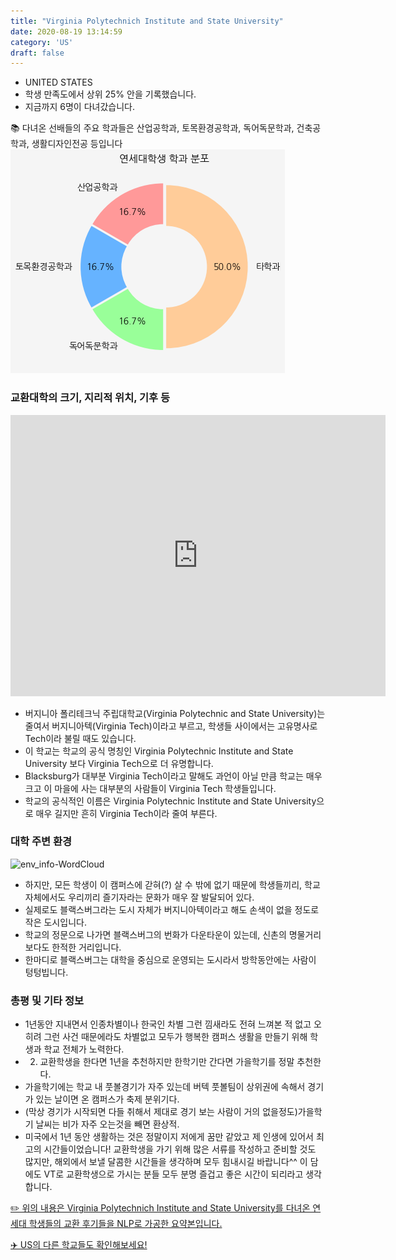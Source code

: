 ```yaml
---
title: "Virginia Polytechnich Institute and State University"
date: 2020-08-19 13:14:59
category: 'US'
draft: false
---
```



* UNITED STATES
* 학생 만족도에서 상위 25% 안을 기록했습니다.
* 지금까지 6명이 다녀갔습니다. 

📚 다녀온 선배들의 주요 학과들은 산업공학과, 토목환경공학과, 독어독문학과, 건축공학과, 생활디자인전공 등입니다
![department-info](../plots/US000259.png)
### 교환대학의 크기, 지리적 위치, 기후 등
<iframe
width="600"
height="450"
frameborder="0" style="border:0"
src="https://www.google.com/maps/embed/v1/place?key=AIzaSyC9e1AME-pVmWC4hBpFdu5S4dKzyepa3HQ&q=Virginia+Polytechnich+Institute+and+State+University&center=37.2283843,-80.4234167&zoom=14" allowfullscreen>
</iframe>

* 버지니아 폴리테크닉 주립대학교(Virginia Polytechnic and State University)는 줄여서 버지니아텍(Virginia Tech)이라고 부르고, 학생들 사이에서는 고유명사로 Tech이라 불릴 때도 있습니다.
* 이 학교는 학교의 공식 명칭인 Virginia Polytechnic Institute and State University 보다 Virginia Tech으로 더 유명합니다.
* Blacksburg가 대부분 Virginia Tech이라고 말해도 과언이 아닐 만큼 학교는 매우 크고 이 마을에 사는 대부분의 사람들이 Virginia Tech 학생들입니다.
* 학교의 공식적인 이름은 Virginia Polytechnic Institute and State University으로 매우 길지만 흔히 Virginia Tech이라 줄여 부른다.


### 대학 주변 환경

![env_info-WordCloud](../univ_wordclouds_okt/env_info/US000259_env_info_okt.png)

* 하지만, 모든 학생이 이 캠퍼스에 갇혀(?) 살 수 밖에 없기 때문에 학생들끼리, 학교 자체에서도 우리끼리 즐기자라는 문화가 매우 잘 발달되어 있다.
* 실제로도 블랙스버그라는 도시 자체가 버지니아텍이라고 해도 손색이 없을 정도로 작은 도시입니다.
* 학교의 정문으로 나가면 블랙스버그의 번화가 다운타운이 있는데, 신촌의 명물거리보다도 한적한 거리입니다.
* 한마디로 블랙스버그는 대학을 중심으로 운영되는 도시라서 방학동안에는 사람이 텅텅빕니다.


### 총평 및 기타 정보 
* 1년동안 지내면서 인종차별이나 한국인 차별 그런 낌새라도 전혀 느껴본 적 없고 오히려 그런 사건 때문에라도 차별없고 모두가 행복한 캠퍼스 생활을 만들기 위해 학생과 학교 전체가 노력한다.
* 2. 교환학생을 한다면 1년을 추천하지만 한학기만 간다면 가을학기를 정말 추천한다.
* 가을학기에는 학교 내 풋볼경기가 자주 있는데 버텍 풋볼팀이 상위권에 속해서 경기가 있는 날이면 온 캠퍼스가 축제 분위기다.
* (막상 경기가 시작되면 다들 취해서 제대로 경기 보는 사람이 거의 없을정도)가을학기 날씨는 비가 자주 오는것을 빼면 환상적.
* 미국에서 1년 동안 생활하는 것은 정말이지 저에게 꿈만 같았고 제 인생에 있어서 최고의 시간들이었습니다! 교환학생을 가기 위해 많은 서류를 작성하고 준비할 것도 많지만, 해외에서 보낼 달콤한 시간들을 생각하며 모두 힘내시길 바랍니다^^ 이 담에도 VT로 교환학생으로 가시는 분들 모두 분명 즐겁고 좋은 시간이 되리라고 생각합니다.


[✏️ 위의 내용은 Virginia Polytechnich Institute and State University를 다녀온 연세대 학생들의 교환 후기들을 NLP로 가공한 요약본입니다.](http://oia.yonsei.ac.kr/partner/expReport.asp?ucode=US000259&bgbn=A)

[✈️ US의 다른 학교들도 확인해보세요!](https://yonsei-exchange.netlify.app/?category=US)
